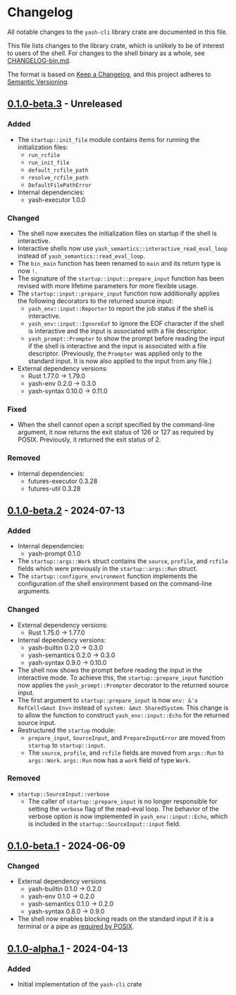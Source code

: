# Changelog

All notable changes to the `yash-cli` library crate are documented in this file.

This file lists changes to the library crate, which is unlikely to be of interest
to users of the shell.
For changes to the shell binary as a whole, see [CHANGELOG-bin.md](CHANGELOG-bin.md).

The format is based on [Keep a Changelog](https://keepachangelog.com/en/1.1.0/),
and this project adheres to [Semantic Versioning](https://semver.org/spec/v2.0.0.html).

## [0.1.0-beta.3] - Unreleased

### Added

- The `startup::init_file` module contains items for running the initialization
  files:
    - `run_rcfile`
    - `run_init_file`
    - `default_rcfile_path`
    - `resolve_rcfile_path`
    - `DefaultFilePathError`
- Internal dependencies:
    - yash-executor 1.0.0

### Changed

- The shell now executes the initialization files on startup if the shell is
  interactive.
- Interactive shells now use `yash_semantics::interactive_read_eval_loop` instead
  of `yash_semantics::read_eval_loop`.
- The `bin_main` function has been renamed to `main` and its return type is now
  `!`.
- The signature of the `startup::input::prepare_input` function has been revised
  with more lifetime parameters for more flexible usage.
- The `startup::input::prepare_input` function now additionally applies the
  following decorators to the returned source input:
    - `yash_env::input::Reporter` to report the job status if the shell is
      interactive.
    - `yash_env::input::IgnoreEof` to ignore the EOF character if the shell is
      interactive and the input is associated with a file descriptor.
    - `yash_prompt::Prompter` to show the prompt before reading the input if the
      shell is interactive and the input is associated with a file descriptor.
      (Previously, the `Prompter` was applied only to the standard input. It is
      now also applied to the input from any file.)
- External dependency versions:
    - Rust 1.77.0 → 1.79.0
    - yash-env 0.2.0 → 0.3.0
    - yash-syntax 0.10.0 → 0.11.0

### Fixed

- When the shell cannot open a script specified by the command-line argument,
  it now returns the exit status of 126 or 127 as required by POSIX. Previously,
  it returned the exit status of 2.

### Removed

- Internal dependencies:
    - futures-executor 0.3.28
    - futures-util 0.3.28

## [0.1.0-beta.2] - 2024-07-13

### Added

- Internal dependencies:
    - yash-prompt 0.1.0
- The `startup::args::Work` struct contains the `source`, `profile`, and
  `rcfile` fields which were previously in the `startup::args::Run` struct.
- The `startup::configure_environment` function implements the configuration
  of the shell environment based on the command-line arguments.

### Changed

- External dependency versions:
    - Rust 1.75.0 → 1.77.0
- Internal dependency versions:
    - yash-builtin 0.2.0 → 0.3.0
    - yash-semantics 0.2.0 → 0.3.0
    - yash-syntax 0.9.0 → 0.10.0
- The shell now shows the prompt before reading the input in the interactive mode.
  To achieve this, the `startup::prepare_input` function now applies the
  `yash_prompt::Prompter` decorator to the returned source input.
- The first argument to `startup::prepare_input` is now `env: &'a RefCell<&mut Env>`
  instead of `system: &mut SharedSystem`. This change is to allow the function to
  construct `yash_env::input::Echo` for the returned source input.
- Restructured the `startup` module:
    - `prepare_input`, `SourceInput`, and `PrepareInputError` are moved from
      `startup` to `startup::input`.
    - The `source`, `profile`, and `rcfile` fields are moved from `args::Run` to
      `args::Work`. `args::Run` now has a `work` field of type `Work`.

### Removed

- `startup::SourceInput::verbose`
    - The caller of `startup::prepare_input` is no longer responsible for setting
      the `verbose` flag of the read-eval loop. The behavior of the verbose option
      is now implemented in `yash_env::input::Echo`, which is included in
      the `startup::SourceInput::input` field.

## [0.1.0-beta.1] - 2024-06-09

### Changed

- External dependency versions
    - yash-builtin 0.1.0 → 0.2.0
    - yash-env 0.1.0 → 0.2.0
    - yash-semantics 0.1.0 → 0.2.0
    - yash-syntax 0.8.0 → 0.9.0
- The shell now enables blocking reads on the standard input if it is a terminal
  or a pipe as [required by POSIX](https://pubs.opengroup.org/onlinepubs/9699919799.2018edition/utilities/sh.html#tag_20_117_06).

## [0.1.0-alpha.1] - 2024-04-13

### Added

- Initial implementation of the `yash-cli` crate

[0.1.0-beta.3]: https://github.com/magicant/yash-rs/releases/tag/yash-cli-0.1.0-beta.3
[0.1.0-beta.2]: https://github.com/magicant/yash-rs/releases/tag/yash-cli-0.1.0-beta.2
[0.1.0-beta.1]: https://github.com/magicant/yash-rs/releases/tag/yash-cli-0.1.0-beta.1
[0.1.0-alpha.1]: https://github.com/magicant/yash-rs/releases/tag/yash-cli-0.1.0-alpha.1

